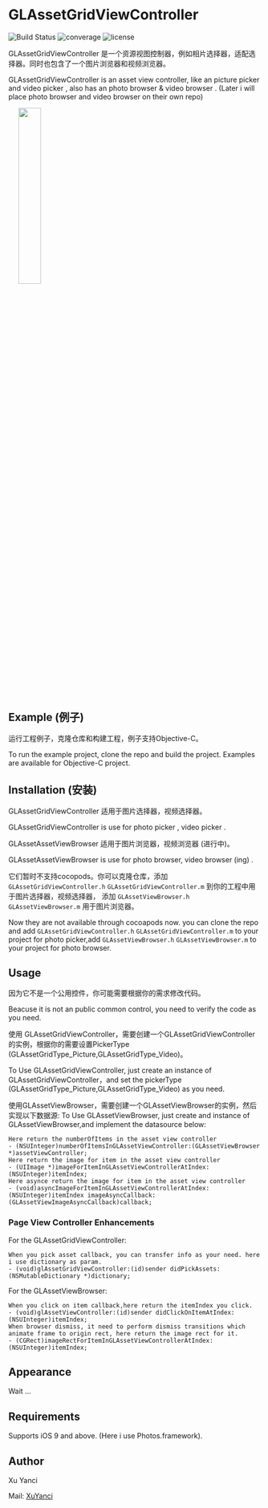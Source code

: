 # GLAssetGridViewController

![Build Status](https://travis-ci.org/msaps/MSSTabbedPageViewController.svg?branch=develop)
![converage](https://img.shields.io/sonar/http/sonar.qatools.ru/ru.yandex.qatools.allure:allure-core/coverage.svg)
![license](https://img.shields.io/github/license/mashape/apistatus.svg)

GLAssetGridViewController 是一个资源视图控制器，例如相片选择器，适配选择器。同时也包含了一个图片浏览器和视频浏览器。

GLAssetGridViewController is an asset view controller, like an picture picker and video picker , also has an photo browser & video browser . (Later i will place photo browser and video browser on their own repo)


<div style="width:100%;">
<img src="https://github.com/XuYanci/GLAssetGridViewController/blob/master/readme~resource/present.gif" align="center" height="30%" width="30%" style="margin-left:20px;">
</div>

<p><p>


## Example (例子)
运行工程例子，克隆仓库和构建工程，例子支持Objective-C。

To run the example project, clone the repo and build the project. Examples are available for Objective-C project.

<p><p>


## Installation (安装)

GLAssetGridViewController 适用于图片选择器，视频选择器。

GLAssetGridViewController is use for photo picker , video picker .

GLAssetAssetViewBrowser 适用于图片浏览器，视频浏览器 (进行中)。

GLAssetAssetViewBrowser is use for photo browser, video browser (ing) . 

它们暂时不支持cocopods。你可以克隆仓库，添加 `GLAssetGridViewController.h` `GLAssetGridViewController.m` 到你的工程中用于图片选择器，视频选择器， 添加 `GLAssetViewBrowser.h` `GLAssetViewBrowser.m` 用于图片浏览器。

Now they are not available through cocoapods now. you can clone the repo and add `GLAssetGridViewController.h` `GLAssetGridViewController.m`  to your project for photo picker,add `GLAssetViewBrowser.h` `GLAssetViewBrowser.m` to your project for photo browser. 

<p><p>

## Usage
因为它不是一个公用控件，你可能需要根据你的需求修改代码。

Beacuse it is not an public common control, you need to verify the code as you need. 

使用 GLAssetGridViewController，需要创建一个GLAssetGridViewController的实例，根据你的需要设置PickerType (GLAssetGridType_Picture,GLAssetGridType_Video)。

To Use GLAssetGridViewController, just create an instance of GLAssetGridViewController，and set the pickerType (GLAssetGridType_Picture,GLAssetGridType_Video) as you need. 


使用GLAssetViewBrowser，需要创建一个GLAssetViewBrowser的实例，然后实现以下数据源:
To Use GLAssetViewBrowser, just create and instance of GLAssetViewBrowser,and implement the datasource below: 

```
Here return the numberOfItems in the asset view controller
- (NSUInteger)numberOfItemsInGLAssetViewController:(GLAssetViewBrowser *)assetViewController;
Here return the image for item in the asset view controller
- (UIImage *)imageForItemInGLAssetViewControllerAtIndex:(NSUInteger)itemIndex;
Here asynce return the image for item in the asset view controller
- (void)asyncImageForItemInGLAssetViewControllerAtIndex:(NSUInteger)itemIndex imageAsyncCallback:(GLAssetViewImageAsyncCallback)callback;
``` 
<p><p>


### Page View Controller Enhancements

For the GLAssetGridViewController:
```
When you pick asset callback, you can transfer info as your need. here i use dictionary as param.
- (void)glAssetGridViewController:(id)sender didPickAssets:(NSMutableDictionary *)dictionary;
```

For the GLAssetViewBrowser:
```
When you click on item callback,here return the itemIndex you click.
- (void)glAssetViewController:(id)sender didClickOnItemAtIndex:(NSUInteger)itemIndex;
When browser dismiss, it need to perform dismiss transitions which animate frame to origin rect, here return the image rect for it. 
- (CGRect)imageRectForItemInGLAssetViewControllerAtIndex:(NSUInteger)itemIndex;
```

<p><p>

## Appearance

Wait ...


## Requirements

Supports iOS 9 and above. (Here i use Photos.framework).

<p><p>

## Author
Xu Yanci

Mail: [XuYanci](mailto:grandy.wind@gmail.com)
